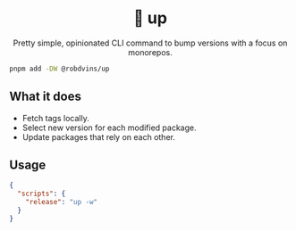 <h1 align="center">🎈 up</h1>
<p align="center">
  Pretty simple, opinionated CLI command to bump versions with a focus on monorepos.
</p>

```sh
pnpm add -DW @robdvins/up
```

## What it does

- Fetch tags locally.
- Select new version for each modified package.
- Update packages that rely on each other.

## Usage

```json
{
  "scripts": {
    "release": "up -w"
  }
}
```
